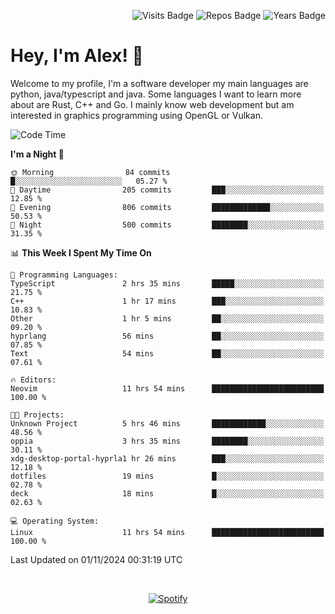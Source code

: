 <p align="right">
  <img src="https://badges.pufler.dev/visits/Alextibtab/Alextibtab" alt="Visits Badge">
  <img src="https://badges.pufler.dev/repos/Alextibtab/" alt="Repos Badge">
  <img src="https://badges.pufler.dev/years/Alextibtab/" alt="Years Badge">
</p>

<h1 align="left">Hey, I'm Alex! 💽 </h1>

Welcome to my profile, I'm a software developer my main languages are python, java/typescript and java. Some languages I want to learn more about are Rust, C++ and Go. I mainly know web development but am interested in graphics programming using OpenGL or Vulkan.

<!--START_SECTION:waka-->
![Code Time](http://img.shields.io/badge/Code%20Time-99%20hrs%203%20mins-blue)

**I'm a Night 🦉** 

```text
🌞 Morning                84 commits          █░░░░░░░░░░░░░░░░░░░░░░░░   05.27 % 
🌆 Daytime                205 commits         ███░░░░░░░░░░░░░░░░░░░░░░   12.85 % 
🌃 Evening                806 commits         █████████████░░░░░░░░░░░░   50.53 % 
🌙 Night                  500 commits         ████████░░░░░░░░░░░░░░░░░   31.35 % 
```


📊 **This Week I Spent My Time On** 

```text
💬 Programming Languages: 
TypeScript               2 hrs 35 mins       █████░░░░░░░░░░░░░░░░░░░░   21.75 % 
C++                      1 hr 17 mins        ███░░░░░░░░░░░░░░░░░░░░░░   10.83 % 
Other                    1 hr 5 mins         ██░░░░░░░░░░░░░░░░░░░░░░░   09.20 % 
hyprlang                 56 mins             ██░░░░░░░░░░░░░░░░░░░░░░░   07.85 % 
Text                     54 mins             ██░░░░░░░░░░░░░░░░░░░░░░░   07.61 % 

🔥 Editors: 
Neovim                   11 hrs 54 mins      █████████████████████████   100.00 % 

🐱‍💻 Projects: 
Unknown Project          5 hrs 46 mins       ████████████░░░░░░░░░░░░░   48.56 % 
oppia                    3 hrs 35 mins       ████████░░░░░░░░░░░░░░░░░   30.11 % 
xdg-desktop-portal-hyprla1 hr 26 mins        ███░░░░░░░░░░░░░░░░░░░░░░   12.18 % 
dotfiles                 19 mins             █░░░░░░░░░░░░░░░░░░░░░░░░   02.78 % 
deck                     18 mins             █░░░░░░░░░░░░░░░░░░░░░░░░   02.63 % 

💻 Operating System: 
Linux                    11 hrs 54 mins      █████████████████████████   100.00 % 
```


 Last Updated on 01/11/2024 00:31:19 UTC
<!--END_SECTION:waka-->
&nbsp;<div align="center">
  [![Spotify](https://spotify-now-playing-wine-six.vercel.app/api/spotify?border_color=ffffff)](https://open.spotify.com/user/pmo1v2ejnt42kgp5jar5drtag)
</div>

